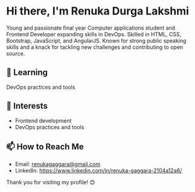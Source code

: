 # Hi there, I'm Renuka Durga Lakshmi

Young and passionate final year Computer applications student and Frontend Developer expanding skills in DevOps.
Skilled in HTML, CSS, Bootstrap, JavaScript, and AngularJS. 
Known for strong public speaking skills and a knack for tackling new challenges and contributing to open source.

## 🌱 Learning
DevOps practices and tools

## 💬 Interests
- Frontend development
- DevOps practices and tools

## 📫 How to Reach Me
- Email: renukagaggara@gmail.com
- LinkedIn: https://www.linkedin.com/in/renuka-gaggara-2104a12a6/



Thank you for visiting my profile! 😊



